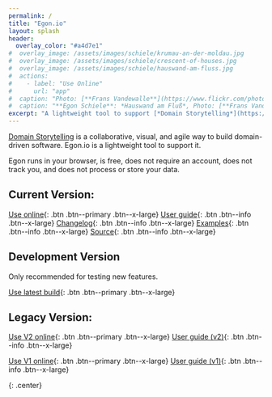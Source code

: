 ```yaml
---
permalink: /
title: "Egon.io"
layout: splash
header: 
  overlay_color: "#a4d7e1"
#  overlay_image: /assets/images/schiele/krumau-an-der-moldau.jpg
#  overlay_image: /assets/images/schiele/crescent-of-houses.jpg
#  overlay_image: /assets/images/schiele/hauswand-am-fluss.jpg
#  actions:
#    - label: "Use Online"
#      url: "app"
#  caption: "Photo: [**Frans Vandewalle**](https://www.flickr.com/photos/snarfel/6679805047/in/photostream/)"
#  caption: "**Egon Schiele**: *Hauswand am Fluß*, Photo: [**Frans Vandewalle**](https://www.flickr.com/photos/snarfel/6679805047/in/photostream/)"
excerpt: "A lightweight tool to support [*Domain Storytelling*](https://domainstorytelling.org)"
---
```


[Domain Storytelling](https://domainstorytelling.org) is a collaborative, visual, and agile way to build domain-driven software. Egon.io is a lightweight tool to support it. 

Egon runs in your browser, is free, does not require an account, does not track you, and does not process or store your data.

## Current Version:

[<i class="fas fa-play"></i> Use online](app){: .btn .btn--primary .btn--x-large}
[<i class="fas fa-book"></i> User guide](/howto){: .btn .btn--info .btn--x-large}
[<i class="fas fa-book"></i> Changelog](/changelog){: .btn .btn--info .btn--x-large}
[<i class="fas fa-portrait"></i> Examples](https://github.com/WPS/egon.io-examples){: .btn .btn--info .btn--x-large}
[<i class="fas fa-code"></i> Source](https://github.com/WPS/egon.io){: .btn .btn--info .btn--x-large}

## Development Version

Only recommended for testing new features.

[<i class="fas fa-play"></i> Use latest build](app-latest){: .btn .btn--primary .btn--x-large}


## Legacy Version:

[<i class="fas fa-play"></i> Use V2 online](app-v2){: .btn .btn--primary .btn--x-large}
[<i class="fas fa-book"></i> User guide (v2)](/howto_v2){: .btn .btn--info .btn--x-large}


[<i class="fas fa-play"></i> Use V1 online](app-v1){: .btn .btn--primary .btn--x-large}
[<i class="fas fa-book"></i> User guide (v1)](/howto_v1){: .btn .btn--info .btn--x-large}



{: .center}
